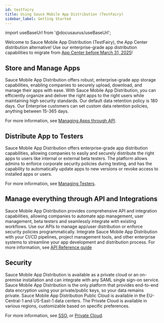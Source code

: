 ```yaml
---
id: testfairy
title: Using Sauce Mobile App Distribution (TestFairy)
sidebar_label: Getting Started
---
```


import useBaseUrl from '@docusaurus/useBaseUrl';

Welcome to Sauce Mobile App Distribution (TestFairy), the App Center distribution alternative! Use our enterprise-grade app distribution capabilities to migrate from [App Center before March 31, 2025](https://saucelabs.com/testfairy-sauce-labs)! 

## Store and Manage Apps

Sauce Mobile App Distribution offers robust, enterprise-grade app storage capabilities, enabling companies to securely upload, download, and manage their apps with ease.
With Sauce Mobile App Distribution, you can efficiently organize and deliver the right apps to the right users while maintaining high security standards.
Our default data retention policy is 180 days. Our Enterprise customers can set custom data retention policies, anything between 15-365 days.

For more information, see [Managing Apps through API](/testfairy/api-reference/rest-api/).

## Distribute App to Testers

Sauce Mobile App Distribution offers enterprise-grade app distribution capabilities, allowing companies to easily and securely distribute the right apps to users like internal or external beta testers. The platform allows admins to enforce corporate security policies during testing, and has the capability to automatically update apps to new versions or revoke access to installed apps or users.

For more information, see [Managing Testers](/testfairy/testers/managing-testers/).

## Manage everything through API and Integrations

Sauce Mobile App Distribution provides comprehensive API and integration capabilities, allowing companies to automate app management, user management, beta testers and seamlessly integrate with existing workflows. Use our APIs to manage app/user distribution or enforce security policies programmatically. 
Integrate Sauce Mobile App Distribution with your CI/CD pipelines, project management tools, and other enterprise systems to streamline your app development and distribution process.
For more information, see [API Reference guide](/testfairy/api-reference/rest-api/)

## Security

Sauce Mobile App Distribution is available as a private cloud or an on-premise installation and can integrate with any SAML single sign-on service. Sauce Mobile App Distribution is the only platform that provides end-to-end data encryption using your private/public keys, so your data remains private.
Sauce Mobile App Distribution Public Cloud is available in the EU-Central-1 and US-East-1 data centers. The Private Cloud is available in various regions, customizable based on specific preferences. 

For more information, see [SSO](/testfairy/security/sso/sso-intro/), or [Private Cloud](/testfairy/security/sso/sso-intro/).
